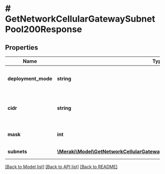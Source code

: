 # # GetNetworkCellularGatewaySubnetPool200Response

## Properties

Name | Type | Description | Notes
------------ | ------------- | ------------- | -------------
**deployment_mode** | **string** | Deployment mode for the cellular gateways in the network. (Passthrough/Routed) | [optional]
**cidr** | **string** | CIDR of the pool of subnets. Each MG in this network will automatically pick a subnet from this pool. | [optional]
**mask** | **int** | Mask used for the subnet of all MGs in  this network. | [optional]
**subnets** | [**\Meraki\Model\GetNetworkCellularGatewaySubnetPool200ResponseSubnetsInner[]**](GetNetworkCellularGatewaySubnetPool200ResponseSubnetsInner.md) | List of subnets of all MGs in this network. | [optional]

[[Back to Model list]](../../README.md#models) [[Back to API list]](../../README.md#endpoints) [[Back to README]](../../README.md)
